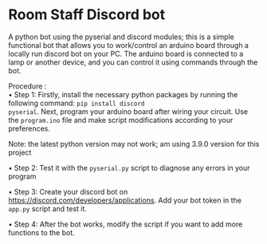 # Room Staff Discord bot
A python bot using the pyserial and discord modules; this is a simple functional bot that allows you to work/control an arduino board through a locally run discord bot on your PC. The arduino board is connected to a lamp or another device, and you can control it using commands through the bot.<br/>

Procedure : <br/>
• Step 1: Firstly, install the necessary python packages by running the following command: <code>pip install discord pyserial</code>.
Next, program your arduino board after wiring your circuit. Use the <code>program.ino</code> file and make script modifications according to your preferences.</p>
Note: the latest python version may not work; am using 3.9.0 version for this project

• Step 2: Test it with the <code>pyserial.py</code> script to diagnose any errors in your program

• Step 3: Create your discord bot on <a href="https://discord.com/developers/applications" target="_blank">https://discord.com/developers/applications</a>. Add your bot token in the <code>app.py</code> script and test it.

• Step 4: After the bot works, modify the script if you want to add more functions to the bot.

